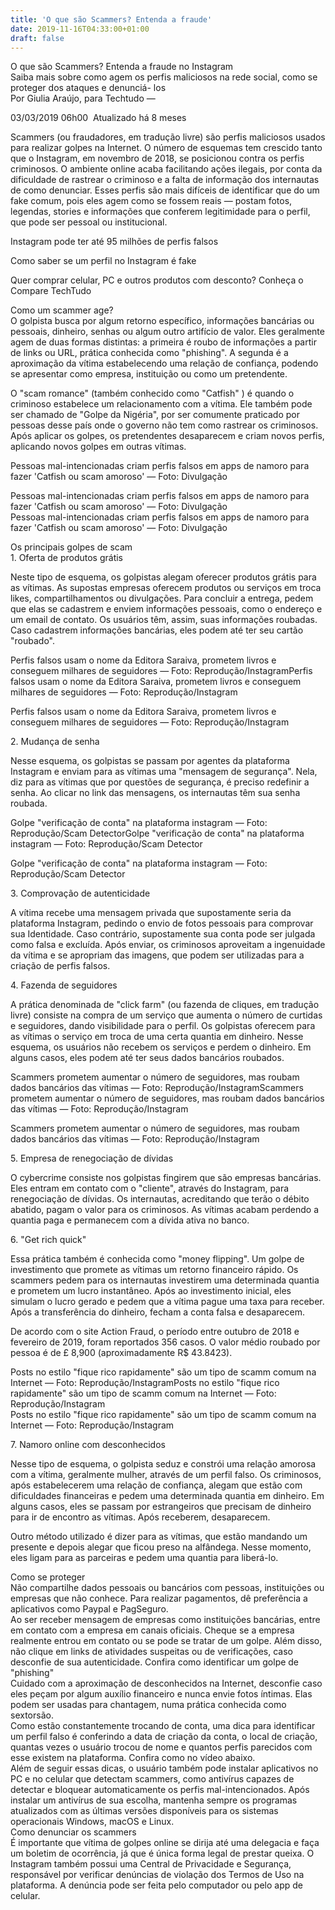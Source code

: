 ```yaml
---
title: 'O que são Scammers? Entenda a fraude'
date: 2019-11-16T04:33:00+01:00
draft: false
---
```


O que são Scammers? Entenda a fraude no Instagram  
Saiba mais sobre como agem os perfis maliciosos na rede social, como se proteger dos ataques e denunciá- los  
Por Giulia Araújo, para Techtudo —  
  
03/03/2019 06h00  Atualizado há 8 meses  
  
  
Scammers (ou fraudadores, em tradução livre) são perfis maliciosos usados para realizar golpes na Internet. O número de esquemas tem crescido tanto que o Instagram, em novembro de 2018, se posicionou contra os perfis criminosos. O ambiente online acaba facilitando ações ilegais, por conta da dificuldade de rastrear o criminoso e a falta de informação dos internautas de como denunciar. Esses perfis são mais difíceis de identificar que do um fake comum, pois eles agem como se fossem reais — postam fotos, legendas, stories e informações que conferem legitimidade para o perfil, que pode ser pessoal ou institucional.  
  
Instagram pode ter até 95 milhões de perfis falsos  
  
Como saber se um perfil no Instagram é fake  
  
  
Quer comprar celular, PC e outros produtos com desconto? Conheça o Compare TechTudo  
  
Como um scammer age?  
O golpista busca por algum retorno específico, informações bancárias ou pessoais, dinheiro, senhas ou algum outro artifício de valor. Eles geralmente agem de duas formas distintas: a primeira é roubo de informações a partir de links ou URL, prática conhecida como "phishing". A segunda é a aproximação da vítima estabelecendo uma relação de confiança, podendo se apresentar como empresa, instituição ou como um pretendente.  
  
O "scam romance" (também conhecido como "Catfish" ) é quando o criminoso estabelece um relacionamento com a vítima. Ele também pode ser chamado de "Golpe da Nigéria", por ser comumente praticado por pessoas desse país onde o governo não tem como rastrear os criminosos. Após aplicar os golpes, os pretendentes desaparecem e criam novos perfis, aplicando novos golpes em outras vítimas.  
  
Pessoas mal-intencionadas criam perfis falsos em apps de namoro para fazer 'Catfish ou scam amoroso' — Foto: Divulgação  
  
Pessoas mal-intencionadas criam perfis falsos em apps de namoro para fazer 'Catfish ou scam amoroso' — Foto: Divulgação  
Pessoas mal-intencionadas criam perfis falsos em apps de namoro para fazer 'Catfish ou scam amoroso' — Foto: Divulgação  
  
Os principais golpes de scam  
1\. Oferta de produtos grátis  
  
Neste tipo de esquema, os golpistas alegam oferecer produtos grátis para as vítimas. As supostas empresas oferecem produtos ou serviços em troca likes, compartilhamentos ou divulgações. Para concluir a entrega, pedem que elas se cadastrem e enviem informações pessoais, como o endereço e um email de contato. Os usuários têm, assim, suas informações roubadas. Caso cadastrem informações bancárias, eles podem até ter seu cartão "roubado".  
  
Perfis falsos usam o nome da Editora Saraiva, prometem livros e conseguem milhares de seguidores — Foto: Reprodução/InstagramPerfis falsos usam o nome da Editora Saraiva, prometem livros e conseguem milhares de seguidores — Foto: Reprodução/Instagram  
  
Perfis falsos usam o nome da Editora Saraiva, prometem livros e conseguem milhares de seguidores — Foto: Reprodução/Instagram  
  
2\. Mudança de senha  
  
Nesse esquema, os golpistas se passam por agentes da plataforma Instagram e enviam para as vítimas uma "mensagem de segurança". Nela, diz para as vítimas que por questões de segurança, é preciso redefinir a senha. Ao clicar no link das mensagens, os internautas têm sua senha roubada.  
  
  
Golpe "verificação de conta" na plataforma instagram — Foto: Reprodução/Scam DetectorGolpe "verificação de conta" na plataforma instagram — Foto: Reprodução/Scam Detector  
  
Golpe "verificação de conta" na plataforma instagram — Foto: Reprodução/Scam Detector  
  
3\. Comprovação de autenticidade  
  
A vítima recebe uma mensagem privada que supostamente seria da plataforma Instagram, pedindo o envio de fotos pessoais para comprovar sua Identidade. Caso contrário, supostamente sua conta pode ser julgada como falsa e excluída. Após enviar, os criminosos aproveitam a ingenuidade da vítima e se apropriam das imagens, que podem ser utilizadas para a criação de perfis falsos.  
  
4\. Fazenda de seguidores  
  
A prática denominada de "click farm" (ou fazenda de cliques, em tradução livre) consiste na compra de um serviço que aumenta o número de curtidas e seguidores, dando visibilidade para o perfil. Os golpistas oferecem para as vítimas o serviço em troca de uma certa quantia em dinheiro. Nesse esquema, os usuários não recebem os serviços e perdem o dinheiro. Em alguns casos, eles podem até ter seus dados bancários roubados.  
  
Scammers prometem aumentar o número de seguidores, mas roubam dados bancários das vítimas — Foto: Reprodução/InstagramScammers prometem aumentar o número de seguidores, mas roubam dados bancários das vítimas — Foto: Reprodução/Instagram  
  
Scammers prometem aumentar o número de seguidores, mas roubam dados bancários das vítimas — Foto: Reprodução/Instagram  
  
  
5\. Empresa de renegociação de dívidas  
  
O cybercrime consiste nos golpistas fingirem que são empresas bancárias. Eles entram em contato com o "cliente", através do Instagram, para renegociação de dívidas. Os internautas, acreditando que terão o débito abatido, pagam o valor para os criminosos. As vítimas acabam perdendo a quantia paga e permanecem com a dívida ativa no banco.  
  
6\. "Get rich quick"  
  
Essa prática também é conhecida como "money flipping". Um golpe de investimento que promete as vítimas um retorno financeiro rápido. Os scammers pedem para os internautas investirem uma determinada quantia e prometem um lucro instantâneo. Após ao investimento inicial, eles simulam o lucro gerado e pedem que a vítima pague uma taxa para receber. Após a transferência do dinheiro, fecham a conta falsa e desaparecem.  
  
De acordo com o site Action Fraud, o período entre outubro de 2018 e fevereiro de 2019, foram reportados 356 casos. O valor médio roubado por pessoa é de £ 8,900 (aproximadamente R$ 43.8423).  
  
Posts no estilo "fique rico rapidamente" são um tipo de scamm comum na Internet — Foto: Reprodução/InstagramPosts no estilo "fique rico rapidamente" são um tipo de scamm comum na Internet — Foto: Reprodução/Instagram  
Posts no estilo "fique rico rapidamente" são um tipo de scamm comum na Internet — Foto: Reprodução/Instagram  
  
7\. Namoro online com desconhecidos  
  
Nesse tipo de esquema, o golpista seduz e constrói uma relação amorosa com a vítima, geralmente mulher, através de um perfil falso. Os criminosos, após estabelecerem uma relação de confiança, alegam que estão com dificuldades financeiras e pedem uma determinada quantia em dinheiro. Em alguns casos, eles se passam por estrangeiros que precisam de dinheiro para ir de encontro as vítimas. Após receberem, desaparecem.  
  
  
Outro método utilizado é dizer para as vítimas, que estão mandando um presente e depois alegar que ficou preso na alfândega. Nesse momento, eles ligam para as parceiras e pedem uma quantia para liberá-lo.  
  
Como se proteger  
Não compartilhe dados pessoais ou bancários com pessoas, instituições ou empresas que não conhece. Para realizar pagamentos, dê preferência a aplicativos como Paypal e PagSeguro.  
Ao ser receber mensagem de empresas como instituições bancárias, entre em contato com a empresa em canais oficiais. Cheque se a empresa realmente entrou em contato ou se pode se tratar de um golpe. Além disso, não clique em links de atividades suspeitas ou de verificações, caso desconfie de sua autenticidade. Confira como identificar um golpe de "phishing"  
Cuidado com a aproximação de desconhecidos na Internet, desconfie caso eles peçam por algum auxílio financeiro e nunca envie fotos íntimas. Elas podem ser usadas para chantagem, numa prática conhecida como sextorsão.  
Como estão constantemente trocando de conta, uma dica para identificar um perfil falso é conferindo a data de criação da conta, o local de criação, quantas vezes o usuário trocou de nome e quantos perfis parecidos com esse existem na plataforma. Confira como no vídeo abaixo.  
Além de seguir essas dicas, o usuário também pode instalar aplicativos no PC e no celular que detectam scammers, como antivírus capazes de detectar e bloquear automaticamente os perfis mal-intencionados. Após instalar um antivírus de sua escolha, mantenha sempre os programas atualizados com as últimas versões disponíveis para os sistemas operacionais Windows, macOS e Linux.  
Como denunciar os scammers  
É importante que vítima de golpes online se dirija até uma delegacia e faça um boletim de ocorrência, já que é única forma legal de prestar queixa. O Instagram também possui uma Central de Privacidade e Segurança, responsável por verificar denúncias de violação dos Termos de Uso na plataforma. A denúncia pode ser feita pelo computador ou pelo app de celular.